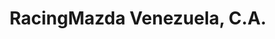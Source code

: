 ---
title: "RacingMazda Venezuela, C.A."
url: /ciudad-guayana-san-felix/racingmazda-venezuela-c-a/
shop: Autowerkstatt
---